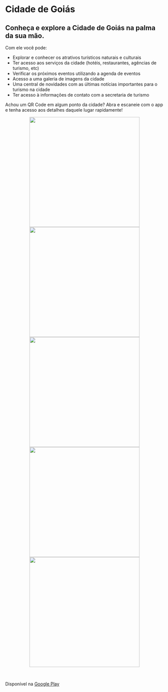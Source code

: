 # Cidade de Goiás

## Conheça e explore a Cidade de Goiás na palma da sua mão.

Com ele você pode:
- Explorar e conhecer os atrativos turísticos naturais e culturais
- Ter acesso aos serviços da cidade (hotéis, restaurantes, agências de turismo, etc)
- Verificar os próximos eventos utilizando a agenda de eventos
- Acesso a uma galeria de imagens da cidade
- Uma central de novidades com as últimas notícias importantes para o turismo na cidade
- Ter acesso à informações de contato com a secretaria de turismo

Achou um QR Code em algum ponto da cidade? Abra e escaneie com o app e tenha acesso aos detalhes daquele lugar rapidamente!

<p align="center">
  <img height=350 src="https://lh3.googleusercontent.com/HdTpG68D-USBFpTHS0Dqnoxpctdb0072Bfh8ocKjkqZOnG0YjX6dOgFzHzC9YV4aMG4=w1920-h973-rw">
  <img height=350 src="https://lh3.googleusercontent.com/43NZQberLQ30IZiFPUSNc7-_xv-F88OQ0Kssiea6XJiBF7eqsL1L73S9-f5m2bzVFZ4=w1920-h973-rw">
  <img height=350 src="https://lh3.googleusercontent.com/s6HU2GnTGUD6Ws84ieresd7pUGZ9R30La0wXuyJtyfLaxoiXRWuI2DfPZAC0rRG7SjY=w1920-h973-rw">
  <img height=350 src="https://lh3.googleusercontent.com/zEcOGzhcgnm8GTKRv1dDq7-DTrvXhM7mgaSbj2ljXwLY8KzmUBKIZ1Q-putX_zVrxkik=w1920-h973-rw">
  <img height=350 src="https://lh3.googleusercontent.com/9bAuVupLZ7CIdhkwcI8_sCsqioAvxKaz0WO7ulsCDEX_XLXsEfWtK8rTi9b3hbyVpYw=w1920-h973-rw">
</p><br>

Disponível na [Google Play](https://play.google.com/store/apps/details?id=com.petruspierre.cidadedegoias)
